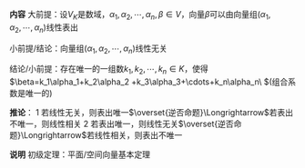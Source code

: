 **内容**
大前提：设$V_K$是数域，$\alpha_1,\alpha_2,\cdots,\alpha_n,\beta\in V$，向量$\beta$可以由向量组$(\alpha_1,\alpha_2,\cdots,\alpha_n)$线性表出

小前提/结论：向量组$(\alpha_1,\alpha_2,\cdots,\alpha_n)$线性无关

结论/小前提：存在唯一的一组数$k_1,k_2,\cdots,k_n\in K$，使得$\beta=k_1\alpha_1+k_2\alpha_2
+k_3\alpha_3+\cdots+k_n\alpha_n\ $(组合系数是唯一的)

**推论**：
1 若线性无关，则表出唯一$\overset{逆否命题}\Longrightarrow$若表出不唯一，则线性相关
2 若表出唯一，则线性无关$\overset{逆否命题}\Longrightarrow$若线性相关，则表出不唯一

**说明**
初级定理：平面/空间向量基本定理